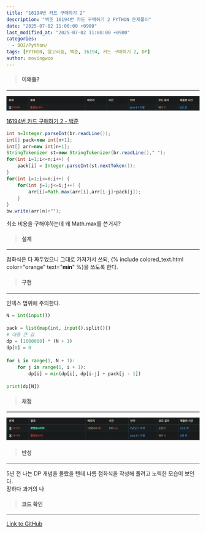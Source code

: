 ```yaml
---
title: "16194번 카드 구매하기 2"
description: "백준 16194번 카드 구매하기 2 PYTHON 문제풀이"
date: "2025-07-02 11:00:00 +0900"
last_modified_at: "2025-07-02 11:00:00 +0900"
categories: 
  - BOJ/Python/
tags: [PYTHON, 알고리즘, 백준, 16194, 카드 구매하기 2, DP]
author: movingwoo
---
```

> #### 이왜틀?  
---  
  
![img01](/assets/images/posts/BOJ/Python/2025-07-02-16194/img01.webp)  
  
[16194번 카드 구매하기 2 - 백준](https://www.acmicpc.net/problem/16194)  
  
```java
int n=Integer.parseInt(br.readLine());
int[] pack=new int[n+1];
int[] arr=new int[n+1];
StringTokenizer st=new StringTokenizer(br.readLine()," ");
for(int i=1;i<=n;i++) {
    pack[i] = Integer.parseInt(st.nextToken());
}
for(int i=1;i<=n;i++) {
    for(int j=1;j<=i;j++) {
        arr[i]=Math.max(arr[i],arr[i-j]+pack[j]);
    }
}
bw.write(arr[n]+"");
```
  
최소 비용을 구해야하는데 왜 Math.max를 쓴거지?  
  
> #### 설계  
---  
  
점화식은 다 짜두었으니 그대로 가져가서 쓰되, {% include colored_text.html color="orange" text="**min**" %}을 쓰도록 한다.  
  
> #### 구현  
---  
  
인덱스 범위에 주의한다.  
  
```python
N = int(input())

pack = list(map(int, input().split()))
# 대충 큰 값
dp = [1000000] * (N + 1)
dp[0] = 0

for i in range(1, N + 1):
    for j in range(1, i + 1):
        dp[i] = min(dp[i], dp[i-j] + pack[j - 1])

print(dp[N])
```
  
> #### 채점  
---  
  
![img02](/assets/images/posts/BOJ/Python/2025-07-02-16194/img02.webp)  
  
> #### 반성  
---  
  
5년 전 나는 DP 개념을 몰랐을 텐데 나름 점화식을 작성해 풀려고 노력한 모습이 보인다.  
장하다 과거의 나  
  
> #### 코드 확인   
---  
  
[Link to GitHub](https://raw.githubusercontent.com/movingwoo/movingwoo-snippets/refs/heads/main/BOJ/Python/2025-07-02-16194.py)  
